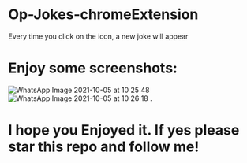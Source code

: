 # Op-Jokes-chromeExtension
Every time you click on the icon, a new joke will appear
# Enjoy some screenshots:
![WhatsApp Image 2021-10-05 at 10 25 48](https://user-images.githubusercontent.com/83713146/135964414-766ea9fc-b868-4d2c-bbf4-941cca1aaca8.jpeg)
![WhatsApp Image 2021-10-05 at 10 26 18](https://user-images.githubusercontent.com/83713146/135964422-bf96ce90-150e-4cac-9f02-14f60c417ed2.jpeg)
.
# I hope you Enjoyed it. If yes please star this repo and follow me!

